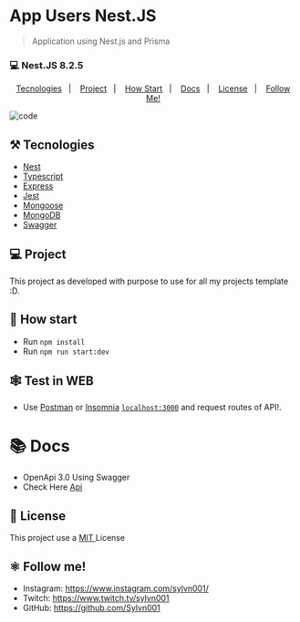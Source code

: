 # App Users Nest.JS

> Application using Nest.js and Prisma

### 💻 Nest.JS 8.2.5

<p align="center">
  <a href="#%EF%B8%8F-tecnologies">Tecnologies</a>&nbsp;&nbsp;&nbsp;|&nbsp;&nbsp;&nbsp;
  <a href="#-project">Project</a>&nbsp;&nbsp;&nbsp;|&nbsp;&nbsp;&nbsp;
  <a href="#-how-Start">How Start</a>&nbsp;&nbsp;&nbsp;|&nbsp;&nbsp;&nbsp;
  <a href="#-Docs">Docs</a>&nbsp;&nbsp;&nbsp;|&nbsp;&nbsp;&nbsp;
  <a href="#-license">License</a>&nbsp;&nbsp;&nbsp;|&nbsp;&nbsp;&nbsp;
  <a href="#atom_symbol-follow-me">Follow Me!</a>
</p>

![code](https://user-images.githubusercontent.com/50564121/168153856-eaa39dce-a789-439a-88eb-9aac04e395a4.png)

## ⚒️ Tecnologies

- [Nest](https://docs.nestjs.com/)
- [Typescript](https://www.typescriptlang.org/)
- [Express](https://expressjs.com/pt-br/)
- [Jest](https://jestjs.io/)
- [Mongoose](https://mongoosejs.com/)
- [MongoDB](https://www.mongodb.com/docs/manual/tutorial/getting-started/)
- [Swagger](https://swagger.io/)

## 💻 Project

This project as developed with purpose to use for all my projects template :D.

## 🚀 How start

- Run `npm install `
- Run `npm run start:dev`

## 🕸️ Test in WEB

- Use [Postman](https://www.postman.com/) or [Insomnia](https://insomnia.rest/download) [`localhost:3000`](http://localhost:3000) and request routes of API!.

# 📚 Docs

- OpenApi 3.0 Using Swagger
- Check Here [Api](localhost:3000/api)

## 📝 License

This project use a <a href="./LLICENSE"> MIT </a> License

## :atom_symbol: Follow me!

- Instagram: https://www.instagram.com/sylvn001/
- Twitch: https://www.twitch.tv/sylvn001
- GitHub: https://github.com/Sylvn001
